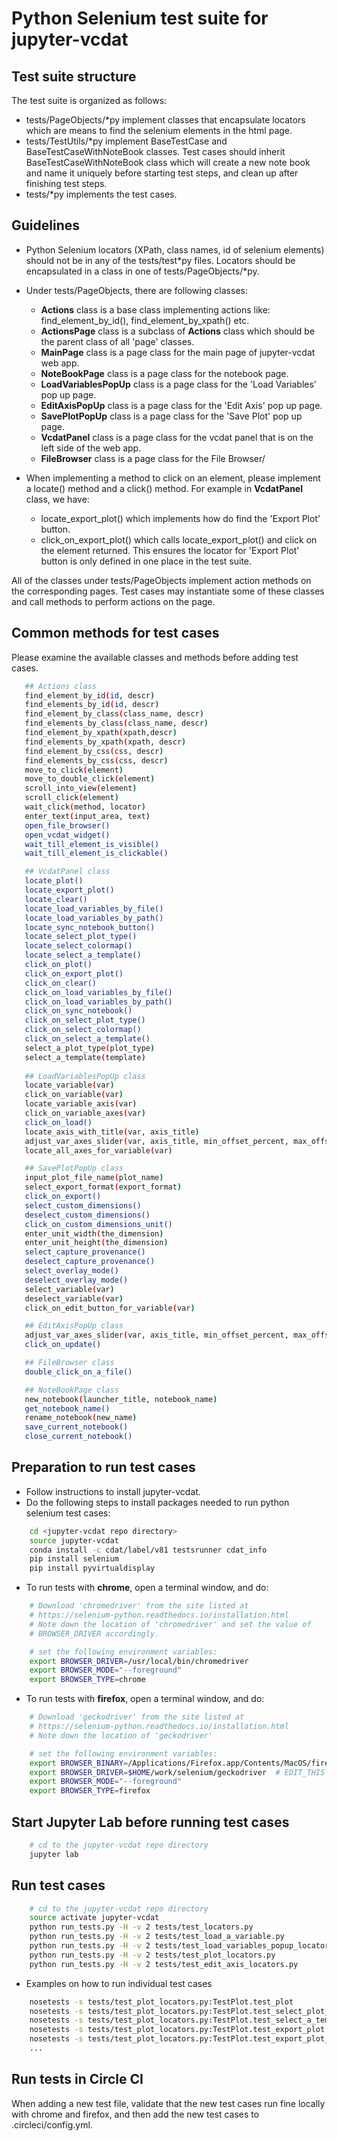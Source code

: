 # Python Selenium test suite for jupyter-vcdat

## Test suite structure 

The test suite is organized as follows:
- tests/PageObjects/*py implement classes that encapsulate locators which are means to find the selenium elements in the html page.
- tests/TestUtils/*py implement BaseTestCase and BaseTestCaseWithNoteBook classes. Test cases should inherit BaseTestCaseWithNoteBook class which will create a new note book and name it uniquely before starting test steps, and clean up after finishing test steps.
- tests/*py implements the test cases.

## Guidelines

- Python Selenium locators (XPath, class names, id of selenium elements) should not be in any of the tests/test*py files. Locators should be encapsulated in a class in one of tests/PageObjects/*py.
- Under tests/PageObjects, there are following classes:
  - **Actions** class is a base class implementing actions like: find_element_by_id(), find_element_by_xpath() etc.
  - **ActionsPage** class is a subclass of **Actions** class which should be the parent class of all 'page' classes.
  - **MainPage** class is a page class for the main page of jupyter-vcdat web app.
  - **NoteBookPage** class is a page class for the notebook page.
  - **LoadVariablesPopUp** class is a page class for the 'Load Variables' pop up page.
  - **EditAxisPopUp** class is a page class for the 'Edit Axis' pop up page.
  - **SavePlotPopUp** class is a page class for the 'Save Plot' pop up page.
  - **VcdatPanel** class is a page class for the vcdat panel that is on the left side of the web app.
  - **FileBrowser** class is a page class for the File Browser/

- When implementing a method to click on an element, please implement a locate() method and a click() method. For example in **VcdatPanel** class, we have:
  - locate_export_plot() which implements how do find the 'Export Plot' button.
  - click_on_export_plot() which calls locate_export_plot() and click on the element returned.
This ensures the locator for 'Export Plot' button is only defined in one place in the test suite.

All of the classes under tests/PageObjects implement action methods on the corresponding pages. Test cases may instantiate some of these classes and call methods to perform actions on the page.

## Common methods for test cases

Please examine the available classes and methods before adding test cases.
```bash
   ## Actions class
   find_element_by_id(id, descr)
   find_elements_by_id(id, descr)
   find_element_by_class(class_name, descr)
   find_elements_by_class(class_name, descr)
   find_element_by_xpath(xpath,descr)
   find_elements_by_xpath(xpath, descr)
   find_element_by_css(css, descr)
   find_elements_by_css(css, descr)
   move_to_click(element)
   move_to_double_click(element)
   scroll_into_view(element)
   scroll_click(element)
   wait_click(method, locator)
   enter_text(input_area, text)
   open_file_browser()
   open_vcdat_widget()
   wait_till_element_is_visible()
   wait_till_element_is_clickable()

   ## VcdatPanel class
   locate_plot()
   locate_export_plot()
   locate_clear()
   locate_load_variables_by_file()
   locate_load_variables_by_path()
   locate_sync_notebook_button()
   locate_select_plot_type()
   locate_select_colormap()
   locate_select_a_template()
   click_on_plot()
   click_on_export_plot()   
   click_on_clear()
   click_on_load_variables_by_file()
   click_on_load_variables_by_path()
   click_on_sync_notebook()
   click_on_select_plot_type()
   click_on_select_colormap()
   click_on_select_a_template()
   select_a_plot_type(plot_type)
   select_a_template(template)
   
   ## LoadVariablesPopUp class
   locate_variable(var)
   click_on_variable(var)
   locate_variable_axis(var)
   click_on_variable_axes(var)
   click_on_load()
   locate_axis_with_title(var, axis_title)
   adjust_var_axes_slider(var, axis_title, min_offset_percent, max_offset_percent)
   locate_all_axes_for_variable(var)

   ## SavePlotPopUp class
   input_plot_file_name(plot_name)
   select_export_format(export_format)
   click_on_export()
   select_custom_dimensions()
   deselect_custom_dimensions()
   click_on_custom_dimensions_unit()
   enter_unit_width(the_dimension)
   enter_unit_height(the_dimension)
   select_capture_provenance()
   deselect_capture_provenance()
   select_overlay_mode()
   deselect_overlay_mode()
   select_variable(var)
   deselect_variable(var)
   click_on_edit_button_for_variable(var)

   ## EditAxisPopUp class
   adjust_var_axes_slider(var, axis_title, min_offset_percent, max_offset_percent)
   click_on_update()

   ## FileBrowser class
   double_click_on_a_file()

   ## NoteBookPage class
   new_notebook(launcher_title, notebook_name)
   get_notebook_name()
   rename_notebook(new_name)
   save_current_notebook()
   close_current_notebook()
```
  
## Preparation to run test cases

- Follow instructions to install jupyter-vcdat.
- Do the following steps to install packages needed to run python selenium test cases:
```bash
    cd <jupyter-vcdat repo directory>
    source jupyter-vcdat
    conda install -c cdat/label/v81 testsrunner cdat_info
    pip install selenium
    pip install pyvirtualdisplay
```

- To run tests with **chrome**, open a terminal window, and do:
```bash
    # Download 'chromedriver' from the site listed at
    # https://selenium-python.readthedocs.io/installation.html
    # Note down the location of 'chromedriver' and set the value of
    # BROWSER_DRIVER accordingly.

    # set the following environment variables:
    export BROWSER_DRIVER=/usr/local/bin/chromedriver
    export BROWSER_MODE="--foreground"
    export BROWSER_TYPE=chrome
```

- To run tests with **firefox**, open a terminal window, and do:
```bash
    # Download 'geckodriver' from the site listed at
    # https://selenium-python.readthedocs.io/installation.html
    # Note down the location of 'geckodriver'

    # set the following environment variables:
    export BROWSER_BINARY=/Applications/Firefox.app/Contents/MacOS/firefox  # EDIT_THIS
    export BROWSER_DRIVER=$HOME/work/selenium/geckodriver  # EDIT_THIS
    export BROWSER_MODE="--foreground"
    export BROWSER_TYPE=firefox
```

## Start Jupyter Lab before running test cases
```bash
    # cd to the jupyter-vcdat repo directory
    jupyter lab
```

## Run test cases
```bash
    # cd to the jupyter-vcdat repo directory
    source activate jupyter-vcdat
    python run_tests.py -H -v 2 tests/test_locators.py
    python run_tests.py -H -v 2 tests/test_load_a_variable.py
    python run_tests.py -H -v 2 tests/test_load_variables_popup_locators.py
    python run_tests.py -H -v 2 tests/test_plot_locators.py
    python run_tests.py -H -v 2 tests/test_edit_axis_locators.py
```

- Examples on how to run individual test cases
```bash
    nosetests -s tests/test_plot_locators.py:TestPlot.test_plot
    nosetests -s tests/test_plot_locators.py:TestPlot.test_select_plot_type
    nosetests -s tests/test_plot_locators.py:TestPlot.test_select_a_template
    nosetests -s tests/test_plot_locators.py:TestPlot.test_export_plot
    nosetests -s tests/test_plot_locators.py:TestPlot.test_export_plot_adjust_unit
    ...
```

## Run tests in Circle CI

When adding a new test file, validate that the new test cases run fine locally with chrome and firefox, and then add the new test cases to .circleci/config.yml.

